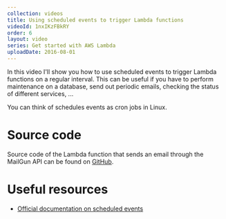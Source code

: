 ```yaml
---
collection: videos
title: Using scheduled events to trigger Lambda functions
videoId: 1nxIKzFBkRY
order: 6
layout: video
series: Get started with AWS Lambda
uploadDate: 2016-08-01
---
```


In this video I'll show you how to use scheduled events to trigger Lambda functions on a regular interval. This can be useful if you have to perform maintenance on a database, send out periodic emails, checking the status of different services, ...

You can think of schedules events as cron jobs in Linux.

# Source code
Source code of the Lambda function that sends an email through the MailGun API can be found on <a href="https://github.com/SavjeeTutorials/getting-started-with-lambda/tree/master/06-scheduled-events-to-trigger-lambda" target="_blank">GitHub</a>.

# Useful resources
* <a href="http://docs.aws.amazon.com/lambda/latest/dg/with-scheduled-events.html" target="_blank">Official documentation on scheduled events</a>